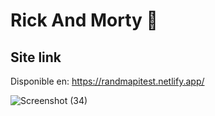 # Rick And Morty 🌌


Site link
------------------------------------------------------------------------------------------------

Disponible en: https://randmapitest.netlify.app/

![Screenshot (34)](https://user-images.githubusercontent.com/37419848/116169714-f4775d00-a6ca-11eb-8787-e07c1daa5c80.png)
